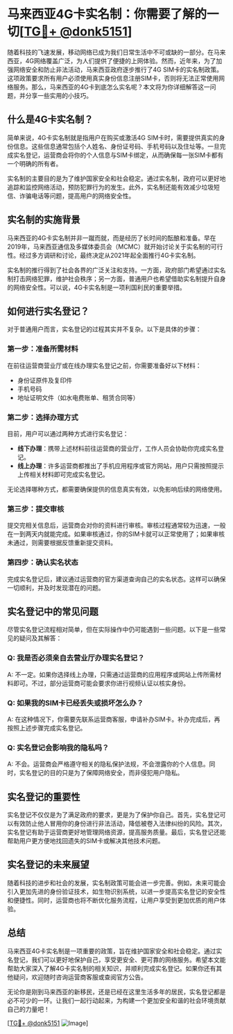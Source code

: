 # 马来西亚4G卡实名制：你需要了解的一切[[TG💪+ @donk5151](https://t.me/s/donk5151)]

随着科技的飞速发展，移动网络已成为我们日常生活中不可或缺的一部分。在马来西亚，4G网络覆盖广泛，为人们提供了便捷的上网体验。然而，近年来，为了加强网络安全和防止非法活动，马来西亚政府逐步推行了4G SIM卡的实名制政策。这项政策要求所有用户必须使用真实身份信息注册SIM卡，否则将无法正常使用网络服务。那么，马来西亚的4G卡到底怎么实名呢？本文将为你详细解答这一问题，并分享一些实用的小技巧。

## 什么是4G卡实名制？

简单来说，4G卡实名制就是指用户在购买或激活4G SIM卡时，需要提供真实的身份信息。这些信息通常包括个人姓名、身份证号码、手机号码以及住址等。一旦完成实名登记，运营商会将你的个人信息与SIM卡绑定，从而确保每一张SIM卡都有一个明确的所有者。

实名制的主要目的是为了维护国家安全和社会稳定。通过实名制，政府可以更好地追踪和监控网络活动，预防犯罪行为的发生。此外，实名制还能有效减少垃圾短信、诈骗电话等问题，提高用户的网络安全性。

## 实名制的实施背景

马来西亚的4G卡实名制并非一蹴而就，而是经历了长时间的酝酿和准备。早在2019年，马来西亚通信及多媒体委员会（MCMC）就开始讨论关于实名制的可行性。经过多方调研和讨论，最终决定从2021年起全面推行4G卡实名制。

实名制的推行得到了社会各界的广泛关注和支持。一方面，政府部门希望通过实名制打击网络犯罪，维护社会秩序；另一方面，普通用户也希望借助实名制提升自身的网络安全性。可以说，4G卡实名制是一项利国利民的重要举措。

## 如何进行实名登记？

对于普通用户而言，实名登记的过程其实并不复杂。以下是具体的步骤：

### 第一步：准备所需材料

在前往运营商营业厅或在线办理实名登记之前，你需要准备好以下材料：
- 身份证原件及复印件
- 手机号码
- 地址证明文件（如水电费账单、租赁合同等）

### 第二步：选择办理方式

目前，用户可以通过两种方式进行实名登记：
- **线下办理**：携带上述材料前往运营商的营业厅，工作人员会协助你完成实名登记。
- **线上办理**：许多运营商都推出了手机应用程序或官方网站，用户只需按照提示上传相关材料即可完成实名登记。

无论选择哪种方式，都需要确保提供的信息真实有效，以免影响后续的网络使用。

### 第三步：提交审核

提交完相关信息后，运营商会对你的资料进行审核。审核过程通常较为迅速，一般在一到两天内就能完成。如果审核通过，你的SIM卡就可以正常使用了；如果审核未通过，则需要根据反馈重新提交资料。

### 第四步：确认实名状态

完成实名登记后，建议通过运营商的官方渠道查询自己的实名状态。这样可以确保一切顺利，并及时发现潜在的问题。

## 实名登记中的常见问题

尽管实名登记流程相对简单，但在实际操作中仍可能遇到一些问题。以下是一些常见的疑问及其解答：

### Q: 我是否必须亲自去营业厅办理实名登记？
A: 不一定。如果你选择线上办理，只需通过运营商的应用程序或网站上传所需材料即可。不过，部分运营商可能会要求你进行视频认证以核实身份。

### Q: 如果我的SIM卡已经丢失或损坏怎么办？
A: 在这种情况下，你需要先联系运营商客服，申请补办SIM卡。补办完成后，再按照上述步骤完成实名登记。

### Q: 实名登记会影响我的隐私吗？
A: 不会。运营商会严格遵守相关的隐私保护法规，不会泄露你的个人信息。同时，实名登记的目的只是为了保障网络安全，而非侵犯用户隐私。

## 实名登记的重要性

实名登记不仅仅是为了满足政府的要求，更是为了保护你自己。首先，实名登记可以有效防止他人冒用你的身份进行非法活动，降低被卷入法律纠纷的风险。其次，实名登记有助于运营商更好地管理网络资源，提高服务质量。最后，实名登记还能帮助用户更方便地找回遗失的SIM卡或解决其他技术问题。

## 实名登记的未来展望

随着科技的进步和社会的发展，实名制政策可能会进一步完善。例如，未来可能会引入更加先进的身份验证技术，如生物识别系统，以进一步提高实名登记的安全性和便捷性。同时，运营商也将不断优化服务流程，让用户享受到更加优质的用户体验。

## 总结

马来西亚4G卡实名制是一项重要的政策，旨在维护国家安全和社会稳定。通过实名登记，我们可以更好地保护自己，享受更安全、更可靠的网络服务。希望本文能帮助大家深入了解4G卡实名制的相关知识，并顺利完成实名登记。如果你还有其他疑问，欢迎随时咨询运营商客服或查阅官方公告。

无论你是刚到马来西亚的新移民，还是已经在这里生活多年的居民，实名登记都是必不可少的一环。让我们一起行动起来，为构建一个更加安全和谐的社会环境贡献自己的力量吧！

[[TG💪+ @donk5151](https://t.me/s/donk5151) ![Image](https://i.postimg.cc/rwNCRYN7/Snipaste-2025-04-30-17-27-05.png)]